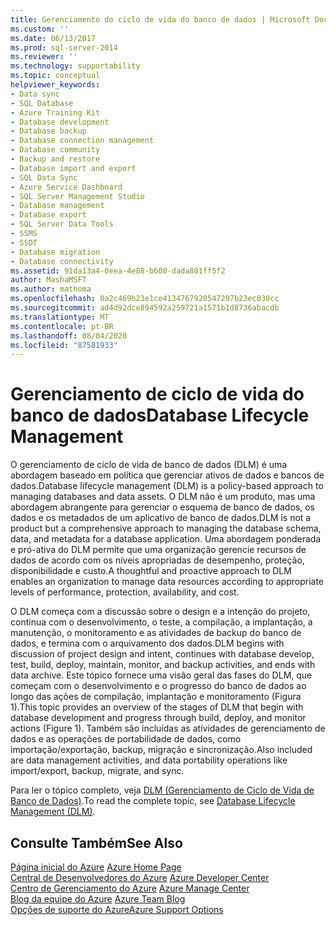 ```yaml
---
title: Gerenciamento do ciclo de vida do banco de dados | Microsoft Docs
ms.custom: ''
ms.date: 06/13/2017
ms.prod: sql-server-2014
ms.reviewer: ''
ms.technology: supportability
ms.topic: conceptual
helpviewer_keywords:
- Data sync
- SQL Database
- Azure Training Kit
- Database development
- Database backup
- Database connection management
- Database community
- Backup and restore
- Database import and export
- SQL Data Sync
- Azure Service Dashboard
- SQL Server Management Studio
- Database management
- Database export
- SQL Server Data Tools
- SSMS
- SSDT
- Database migration
- Database connectivity
ms.assetid: 91da13a4-0eea-4e88-b608-dada881ff5f2
author: MashaMSFT
ms.author: mathoma
ms.openlocfilehash: 0a2c469b23e1ce4134767920547297b23ec030cc
ms.sourcegitcommit: ad4d92dce894592a259721a1571b1d8736abacdb
ms.translationtype: MT
ms.contentlocale: pt-BR
ms.lasthandoff: 08/04/2020
ms.locfileid: "87581933"
---
```

# <a name="database-lifecycle-management"></a><span data-ttu-id="a9bb1-102">Gerenciamento de ciclo de vida do banco de dados</span><span class="sxs-lookup"><span data-stu-id="a9bb1-102">Database Lifecycle Management</span></span>
  <span data-ttu-id="a9bb1-103">O gerenciamento de ciclo de vida de banco de dados (DLM) é uma abordagem baseado em política que gerenciar ativos de dados e bancos de dados.</span><span class="sxs-lookup"><span data-stu-id="a9bb1-103">Database lifecycle management (DLM) is a policy-based approach to managing databases and data assets.</span></span> <span data-ttu-id="a9bb1-104">O DLM não é um produto, mas uma abordagem abrangente para gerenciar o esquema de banco de dados, os dados e os metadados de um aplicativo de banco de dados.</span><span class="sxs-lookup"><span data-stu-id="a9bb1-104">DLM is not a product but a comprehensive approach to managing the database schema, data, and metadata for a database application.</span></span> <span data-ttu-id="a9bb1-105">Uma abordagem ponderada e pró-ativa do DLM permite que uma organização gerencie recursos de dados de acordo com os níveis apropriadas de desempenho, proteção, disponibilidade e custo.</span><span class="sxs-lookup"><span data-stu-id="a9bb1-105">A thoughtful and proactive approach to DLM enables an organization to manage data resources according to appropriate levels of performance, protection, availability, and cost.</span></span>  
  
 <span data-ttu-id="a9bb1-106">O DLM começa com a discussão sobre o design e a intenção do projeto, continua com o desenvolvimento, o teste, a compilação, a implantação, a manutenção, o monitoramento e as atividades de backup do banco de dados, e termina com o arquivamento dos dados.</span><span class="sxs-lookup"><span data-stu-id="a9bb1-106">DLM begins with discussion of project design and intent, continues with database develop, test, build, deploy, maintain, monitor, and backup activities, and ends with data archive.</span></span> <span data-ttu-id="a9bb1-107">Este tópico fornece uma visão geral das fases do DLM, que começam com o desenvolvimento e o progresso do banco de dados ao longo das ações de compilação, implantação e monitoramento (Figura 1).</span><span class="sxs-lookup"><span data-stu-id="a9bb1-107">This topic provides an overview of the stages of DLM that begin with database development and progress through build, deploy, and monitor actions (Figure 1).</span></span> <span data-ttu-id="a9bb1-108">Também são incluídas as atividades de gerenciamento de dados e as operações de portabilidade de dados, como importação/exportação, backup, migração e sincronização.</span><span class="sxs-lookup"><span data-stu-id="a9bb1-108">Also included are data management activities, and data portability operations like import/export, backup, migrate, and sync.</span></span>  
  
 <span data-ttu-id="a9bb1-109">Para ler o tópico completo, veja [DLM (Gerenciamento de Ciclo de Vida de Banco de Dados)](https://go.microsoft.com/fwlink/?LinkId=276949).</span><span class="sxs-lookup"><span data-stu-id="a9bb1-109">To read the complete topic, see [Database Lifecycle Management (DLM)](https://go.microsoft.com/fwlink/?LinkId=276949).</span></span>  
  
## <a name="see-also"></a><span data-ttu-id="a9bb1-110">Consulte Também</span><span class="sxs-lookup"><span data-stu-id="a9bb1-110">See Also</span></span>  
 <span data-ttu-id="a9bb1-111">[Página inicial do Azure](https://www.windowsazure.com/) </span><span class="sxs-lookup"><span data-stu-id="a9bb1-111">[Azure Home Page](https://www.windowsazure.com/) </span></span>  
 <span data-ttu-id="a9bb1-112">[Central de Desenvolvedores do Azure](https://www.windowsazure.com/develop/overview/) </span><span class="sxs-lookup"><span data-stu-id="a9bb1-112">[Azure Developer Center](https://www.windowsazure.com/develop/overview/) </span></span>  
 <span data-ttu-id="a9bb1-113">[Centro de Gerenciamento do Azure](https://www.windowsazure.com/manage/overview/) </span><span class="sxs-lookup"><span data-stu-id="a9bb1-113">[Azure Manage Center](https://www.windowsazure.com/manage/overview/) </span></span>  
 <span data-ttu-id="a9bb1-114">[Blog da equipe do Azure](https://www.windowsazure.com/community/blog/) </span><span class="sxs-lookup"><span data-stu-id="a9bb1-114">[Azure Team Blog](https://www.windowsazure.com/community/blog/) </span></span>  
 [<span data-ttu-id="a9bb1-115">Opções de suporte do Azure</span><span class="sxs-lookup"><span data-stu-id="a9bb1-115">Azure Support Options</span></span>](https://www.windowsazure.com/support/contact/)  
  
